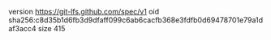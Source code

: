 version https://git-lfs.github.com/spec/v1
oid sha256:c8d35b1d6fb3d9dfaff099c6ab6cacfb368e3fdfb0d69478701e79a1daf3acc4
size 415
